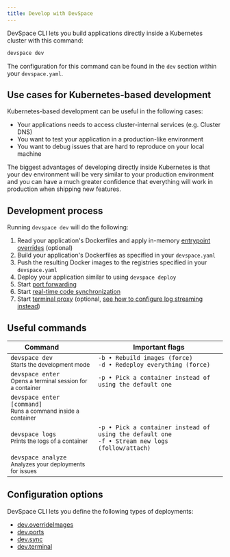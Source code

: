 ```yaml
---
title: Develop with DevSpace
---
```


DevSpace CLI lets you build applications directly inside a Kubernetes cluster with this command:
```bash
devspace dev
```
The configuration for this command can be found in the `dev` section within your `devspace.yaml`.

## Use cases for Kubernetes-based development
Kubernetes-based development can be useful in the following cases:
- Your applications needs to access cluster-internal services (e.g. Cluster DNS)
- You want to test your application in a production-like environment
- You want to debug issues that are hard to reproduce on your local machine

The biggest advantages of developing directly inside Kubernetes is that your dev environment will be very similar to your production environment and you can have a much greater confidence that everything will work in production when shipping new features.

## Development process
Running `devspace dev` will do the following:
1. Read your application's Dockerfiles and apply in-memory [entrypoint overrides](/docs/development/overrides#configuring-entrypoint-overrides) (optional)
2. Build your application's Dockerfiles as specified in your `devspace.yaml`
3. Push the resulting Docker images to the registries specified in your `devspace.yaml`
4. Deploy your application similar to using `devspace deploy`
5. Start [port forwarding](/docs/development/port-forwarding)
6. Start [real-time code synchronization](/docs/development/synchronization)
7. Start [terminal proxy](/docs/development/terminal) (optional, [see how to configure log streaming instead](/docs/development/terminal#print-logs-instead-of-opening-a-terminal))

## Useful commands
| Command&nbsp;&nbsp;&nbsp;&nbsp;&nbsp;&nbsp;&nbsp;&nbsp;&nbsp;&nbsp; | Important flags |
|---|---|
|`devspace dev`<br> <small>Starts the development mode</small> | `-b • Rebuild images (force)` <br> `-d • Redeploy everything (force)` |
|`devspace enter`<br> <small>Opens a terminal session for a container</small> | `-p • Pick a container instead of using the default one` |
|`devspace enter [command]`<br> <small>Runs a command inside a container</small> | |
|`devspace logs` <br> <small>Prints the logs of a container</small> | `-p • Pick a container instead of using the default one` <br> `-f • Stream new logs (follow/attach)` |
|`devspace analyze` <br> <small>Analyzes your deployments for issues</small> |  |

## Configuration options
DevSpace CLI lets you define the following types of deployments:
- [dev.overrideImages](/docs/development/overrides)
- [dev.ports](/docs/development/port-forwarding)
- [dev.sync](/docs/development/synchronization)
- [dev.terminal](/docs/development/terminal)
